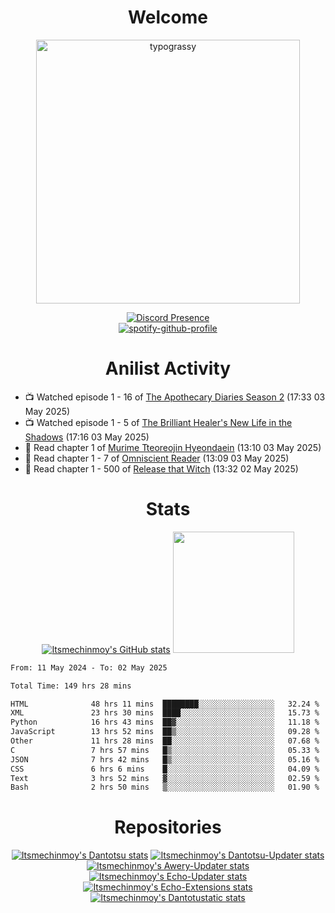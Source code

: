 <div align="center">

# Welcome
<a href="https://github.com/kawarimidoll/typograssy">
    <img alt="typograssy" src="https://typograssy.deno.dev/api?text=%E3%82%88%E3%81%86%E3%81%93%E3%81%9D%E3%81%BF%E3%81%AA%E3%81%95%E3%82%93%20-%20Itsmechinmoy--&&l0=none&l1=82d9d0&l2=027353&l3=038c4c&l4=01402e&bg=none&frame=none&speed=100&comment=" width="421.99">
</a>

[![Discord Presence](https://lanyard.cnrad.dev/api/523539866311720963?theme=dark&bg=Oe1116&animated=false&hideDiscrim=true&borderRadius=30px&hideActivity=whenNotUsed)](https://discord.com/users/523539866311720963)<br>
[![spotify-github-profile](https://spotify-github-profile.kittinanx.com/api/view?uid=31zczwoe3obxakjgkio7anubhkaq&cover_image=true&theme=novatorem&show_offline=true&background_color=121212&interchange=false&bar_color=53b14f&bar_color=ffffff&bar_color_cover=false)](https://spotify-github-profile.vercel.app/api/view?uid=31zczwoe3obxakjgkio7anubhkaq&redirect=true)
</div>

<div align="center">

# Anilist Activity
</div>
<!-- ANILIST_ACTIVITY:start -->

-   📺 Watched episode 1 - 16 of [The Apothecary Diaries Season 2](https://anilist.co/anime/176301) (17:33 03 May 2025)
-   📺 Watched episode 1 - 5 of [The Brilliant Healer's New Life in the Shadows](https://anilist.co/anime/175872) (17:16 03 May 2025)
-   📖 Read chapter 1 of [Murime Tteoreojin Hyeondaein](https://anilist.co/manga/159445) (13:10 03 May 2025)
-   📖 Read chapter 1 - 7 of [Omniscient Reader](https://anilist.co/manga/119257) (13:09 03 May 2025)
-   📖 Read chapter 1 - 500 of [Release that Witch](https://anilist.co/manga/108152) (13:32 02 May 2025)

<!-- ANILIST_ACTIVITY:end -->
<div align="center">
    
# Stats
[![Itsmechinmoy's GitHub stats](https://github-readme-stats.vercel.app/api?username=itsmechinmoy&show_icons=true&theme=algolia)](https://github.com/anuraghazra/github-readme-stats)
<img src="https://github-readme-stackoverflow.vercel.app/?userID=25004176&theme=dark" height="194"/>
</div>
<!--START_SECTION:waka-->

```txt
From: 11 May 2024 - To: 02 May 2025

Total Time: 149 hrs 28 mins

HTML              48 hrs 11 mins  ████████░░░░░░░░░░░░░░░░░   32.24 %
XML               23 hrs 30 mins  ████░░░░░░░░░░░░░░░░░░░░░   15.73 %
Python            16 hrs 43 mins  ██▓░░░░░░░░░░░░░░░░░░░░░░   11.18 %
JavaScript        13 hrs 52 mins  ██▒░░░░░░░░░░░░░░░░░░░░░░   09.28 %
Other             11 hrs 28 mins  ██░░░░░░░░░░░░░░░░░░░░░░░   07.68 %
C                 7 hrs 57 mins   █▒░░░░░░░░░░░░░░░░░░░░░░░   05.33 %
JSON              7 hrs 42 mins   █▒░░░░░░░░░░░░░░░░░░░░░░░   05.16 %
CSS               6 hrs 6 mins    █░░░░░░░░░░░░░░░░░░░░░░░░   04.09 %
Text              3 hrs 52 mins   ▓░░░░░░░░░░░░░░░░░░░░░░░░   02.59 %
Bash              2 hrs 50 mins   ▒░░░░░░░░░░░░░░░░░░░░░░░░   01.90 %
```

<!--END_SECTION:waka-->
<div align="center">

# Repositories
[![Itsmechinmoy's Dantotsu stats](https://github-readme-stats.vercel.app/api/pin/?username=itsmechinmoy&repo=dantotsu&show_icons=true&theme=algolia&description_lines_count=1)](https://github.com/itsmechinmoy/dantotsu)
[![Itsmechinmoy's Dantotsu-Updater stats](https://github-readme-stats.vercel.app/api/pin/?username=itsmechinmoy&repo=dantotsu-updater&show_icons=true&theme=algolia&description_lines_count=1)](https://github.com/itsmechinmoy/dantotsu-updater)
[![Itsmechinmoy's Awery-Updater stats](https://github-readme-stats.vercel.app/api/pin/?username=itsmechinmoy&repo=awery-updater&show_icons=true&theme=algolia&description_lines_count=1)](https://github.com/itsmechinmoy/awery-updater)
[![Itsmechinmoy's Echo-Updater stats](https://github-readme-stats.vercel.app/api/pin/?username=itsmechinmoy&repo=echo-updater&show_icons=true&theme=algolia&description_lines_count=1)](https://github.com/itsmechinmoy/echo-updater)
[![Itsmechinmoy's Echo-Extensions stats](https://github-readme-stats.vercel.app/api/pin/?username=itsmechinmoy&repo=echo-extensions&show_icons=true&theme=algolia&description_lines_count=1)](https://github.com/itsmechinmoy/echo-extensions)
[![Itsmechinmoy's Dantotustatic stats](https://github-readme-stats.vercel.app/api/pin/?username=itsmechinmoy&repo=dantotustatic&show_icons=true&theme=algolia&description_lines_count=1)](https://github.com/itsmechinmoy/dantotustatic)
</div>
